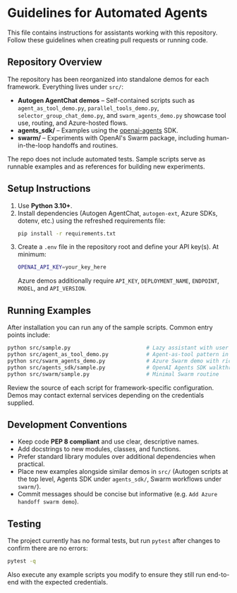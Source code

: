 # Guidelines for Automated Agents

This file contains instructions for assistants working with this repository. Follow these guidelines when creating pull requests or running code.

## Repository Overview

The repository has been reorganized into standalone demos for each framework. Everything lives under `src/`:

- **Autogen AgentChat demos** – Self-contained scripts such as `agent_as_tool_demo.py`, `parallel_tools_demo.py`, `selector_group_chat_demo.py`, and `swarm_agents_demo.py` showcase tool use, routing, and Azure-hosted flows.
- **agents_sdk/** – Examples using the [openai-agents](https://pypi.org/project/openai-agents/) SDK.
- **swarm/** – Experiments with OpenAI's Swarm package, including human-in-the-loop handoffs and routines.

The repo does not include automated tests. Sample scripts serve as runnable examples and as references for building new experiments.

## Setup Instructions

1. Use **Python 3.10+**.
2. Install dependencies (Autogen AgentChat, `autogen-ext`, Azure SDKs, dotenv, etc.) using the refreshed requirements file:
   ```sh
   pip install -r requirements.txt
   ```
3. Create a `.env` file in the repository root and define your API key(s). At minimum:
   ```sh
   OPENAI_API_KEY=your_key_here
   ```
   Azure demos additionally require `API_KEY`, `DEPLOYMENT_NAME`, `ENDPOINT`, `MODEL`, and `API_VERSION`.

## Running Examples

After installation you can run any of the sample scripts. Common entry points include:

```sh
python src/sample.py                        # Lazy assistant with user handoffs
python src/agent_as_tool_demo.py            # Agent-as-tool pattern in Autogen
python src/swarm_agents_demo.py             # Azure Swarm demo with rich tooling
python src/agents_sdk/sample.py             # OpenAI Agents SDK walkthrough
python src/swarm/sample.py                  # Minimal Swarm routine
```

Review the source of each script for framework-specific configuration. Demos may contact external services depending on the credentials supplied.

## Development Conventions

- Keep code **PEP 8 compliant** and use clear, descriptive names.
- Add docstrings to new modules, classes, and functions.
- Prefer standard library modules over additional dependencies when practical.
- Place new examples alongside similar demos in `src/` (Autogen scripts at the top level, Agents SDK under `agents_sdk/`, Swarm workflows under `swarm/`).
- Commit messages should be concise but informative (e.g. `Add Azure handoff swarm demo`).

## Testing

The project currently has no formal tests, but run `pytest` after changes to confirm there are no errors:
```sh
pytest -q
```
Also execute any example scripts you modify to ensure they still run end-to-end with the expected credentials.
